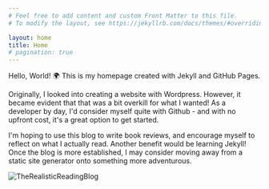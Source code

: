 ```yaml
---
# Feel free to add content and custom Front Matter to this file.
# To modify the layout, see https://jekyllrb.com/docs/themes/#overriding-theme-defaults

layout: home
title: Home
# pagination: true
---
```


<!-- <h1>{{ page.title }}</h1> -->

<p>
Hello, World! 🌍
This is my homepage created with Jekyll and GitHub Pages.
</p>

<p>
Originally, I looked into creating a website with Wordpress. However, it became evident that that was a bit overkill for what I wanted! As a developer by day, I'd consider myself quite with Github - and with no upfront cost, it's a great option to get started.
</p>

<p>
I'm hoping to use this blog to write book reviews, and encourage myself to reflect on what I actually read. Another benefit would be learning Jekyll! Once the blog is more established, I may consider moving away from a static site generator onto something more adventurous.
</p>

<img src="{{ '/assets/images/cover.jpg' | relative_url }}" alt="TheRealisticReadingBlog">